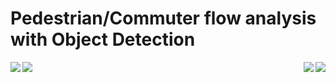 #      Pedestrian/Commuter flow analysis with Object Detection

    
    
    
<img src="https://raw.githubusercontent.com/deeprajbasu/PedestrianFlowAnalysis/master/1.gif" align="left" >   
<img src="https://raw.githubusercontent.com/deeprajbasu/PedestrianFlowAnalysis/master/4.gif" align='right'>

    
    
<img src="https://raw.githubusercontent.com/deeprajbasu/PedestrianFlowAnalysis/master/2.gif" align="right" >   
<img src="https://raw.githubusercontent.com/deeprajbasu/PedestrianFlowAnalysis/master/3.gif" align='left'>
